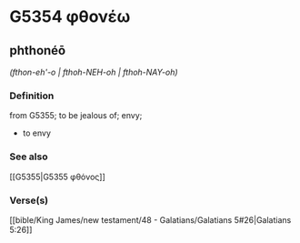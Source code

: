 # G5354 φθονέω

## phthonéō

_(fthon-eh'-o | fthoh-NEH-oh | fthoh-NAY-oh)_

### Definition

from G5355; to be jealous of; envy; 

- to envy

### See also

[[G5355|G5355 φθόνος]]

### Verse(s)

[[bible/King James/new testament/48 - Galatians/Galatians 5#26|Galatians 5:26]]